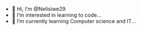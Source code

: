- 👋 Hi, I’m @Nelisiwe29
- 👀 I’m interested in learning to code...
- 🌱 I’m currently learning Computer science and IT...


<!---
Nelisiwe29/Nelisiwe29 is a ✨ special ✨ repository because its `README.md` (this file) appears on your GitHub profile.
You can click the Preview link to take a look at your changes.
--->
